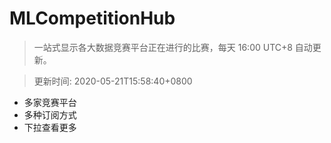 # MLCompetitionHub

> 一站式显示各大数据竞赛平台正在进行的比赛，每天 16:00 UTC+8 自动更新。
  
> 更新时间: 2020-05-21T15:58:40+0800 

* 多家竞赛平台
* 多种订阅方式
* 下拉查看更多